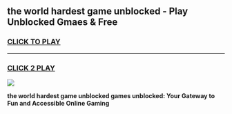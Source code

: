 
## the world hardest game unblocked - Play Unblocked Gmaes & Free
<h3>
<a href="https://premium.freeplayer.one?title=the_world_hardest_game_unblocked&ref=19F">CLICK TO PLAY</a></h3>
<hr>

<h3>
<a href="https://premium.freeplayer.one?title=the_world_hardest_game_unblocked&ref=19F">CLICK 2 PLAY</a>
  
</h3>

<a href="https://premium.freeplayer.one?title=the_world_hardest_game_unblocked&ref=19F/"><img src="https://clearcache.store/games.png"></a>


**the world hardest game unblocked games unblocked: Your Gateway to Fun and Accessible Online Gaming**
